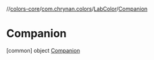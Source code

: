 //[colors-core](../../../../index.md)/[com.chrynan.colors](../../index.md)/[LabColor](../index.md)/[Companion](index.md)



# Companion  
 [common] object [Companion](index.md)   

